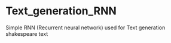 # Text_generation_RNN
Simple RNN (Recurrent neural network) used for Text generation shakespeare text

